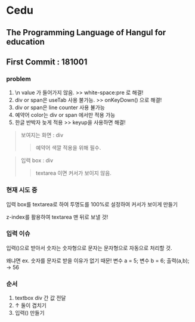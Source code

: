 # Cedu
## The Programming Language of Hangul for education
## First Commit : 181001

### problem
1. \n value 가 들어가지 않음. >> white-space:pre 로 해결!
2. div or span은 useTab 사용 불가능. >> onKeyDown() 으로 해결!
3. div or span은 line counter 사용 뷸가능
4. 예약어 color는 div or span 에서만 적용 가능
5. 한글 반박자 늦게 적용 >> keyup을 사용하면 해결!

>보여지는 화면 : div
>> 예약어 색깔 적용을 위해 필수.

>입력 box : div
>> textarea 이면 커서가 보이지 않음.

### 현재 시도 중
입력 box를 textarea로 하여 투명도를 100%로 설정하여 커서가 보이게 만들기 

z-index를 활용하여 textarea 맨 뒤로 보낼 것!

### 입력 이슈
입력()으로 받아서 숫자는 숫자형으로 문자는 문자형으로 자동으로 처리할 것.

왜냐면 ex. 숫자를 문자로 받을 이유가 없기 때문!
변수 a = 5; 변수 b = 6;
출력(a,b); → 56

### 순서
1. textbox div 간 값 전달
2. ↑ 둘이 겹치기
3. 입력() 만들기
